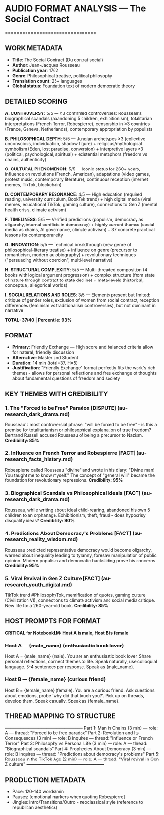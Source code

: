 # AUDIO FORMAT ANALYSIS — The Social Contract
================================

## WORK METADATA
- **Title**: The Social Contract (Du contrat social)
- **Author**: Jean-Jacques Rousseau
- **Publication year**: 1762
- **Genre**: Philosophical treatise, political philosophy
- **Translation count**: 25+ languages
- **Global status**: Foundation text of modern democratic theory

## DETAILED SCORING
**A. CONTROVERSY**: 5/5 — ≥3 confirmed controversies: Rousseau's biographical scandals (abandoning 5 children, exhibitionism), totalitarian interpretations (French Terror, Robespierre), censorship in ≥3 countries (France, Geneva, Netherlands), contemporary appropriation by populists

**B. PHILOSOPHICAL DEPTH**: 5/5 — Jungian archetypes ≥3 (collective unconscious, individuation, shadow figure) + religious/mythological symbolism (Eden, lost paradise, conversion) + interpretive layers ≥3 (political, psychological, spiritual) + existential metaphors (freedom vs chains, authenticity)

**C. CULTURAL PHENOMENON**: 5/5 — Iconic status for 260+ years, influence on revolutions (French, American), adaptations (video games, protest music, contemporary literature), continuous reception (internet memes, TikTok, blockchain)

**D. CONTEMPORARY RESONANCE**: 4/5 — High education (required reading, university curriculum, BookTok trend) + high digital media (viral memes, educational TikTok, gaming culture), connections to Gen Z (mental health crisis, climate activism)

**F. TIMELINESS**: 5/5 — Verified predictions (populism, democracy as oligarchy, internal conflicts in democracy) + highly current themes (social media as chains, AI governance, climate activism) + 37 concrete practical lessons for contemporaneity

**G. INNOVATION**: 5/5 — Technical breakthrough (new genre of philosophical-literary treatise) + influence on genre (precursor to romanticism, modern autobiography) + revolutionary techniques ("persuading without coercion", multi-level narrative)

**H. STRUCTURAL COMPLEXITY**: 5/5 — Multi-threaded composition (4 books with logical argument progression) + complex structure (from state of nature through contract to state decline) + meta-levels (historical, conceptual, allegorical worlds)

**I. SOCIAL RELATIONS AND ROLES**: 3/5 — Elements present but limited: critique of gender roles, exclusion of women from social contract, reception differences (feminism vs traditionalism controversies), but not dominant in narrative

**TOTAL: 37/40 | Percentile: 93%**

## FORMAT
- **Primary**: Friendly Exchange — High score and balanced criteria allow for natural, friendly discussion
- **Alternative**: Master and Student
- **Duration**: 14 min (total=37, H=5)
- **Justification**: "Friendly Exchange" format perfectly fits the work's rich themes - allows for personal reflections and free exchange of thoughts about fundamental questions of freedom and society

## KEY THEMES WITH CREDIBILITY

### 1. **The "Forced to be Free" Paradox** [DISPUTE] (au-research_dark_drama.md)
Rousseau's most controversial phrase: "will be forced to be free" - is this a premise for totalitarianism or philosophical explanation of true freedom? Bertrand Russell accused Rousseau of being a precursor to Nazism. **Credibility: 85%**

### 2. **Influence on French Terror and Robespierre** [FACT] (au-research_facts_history.md)
Robespierre called Rousseau "divine" and wrote in his diary: "Divine man! You taught me to know myself." The concept of "general will" became the foundation for revolutionary repressions. **Credibility: 95%**

### 3. **Biographical Scandals vs Philosophical Ideals** [FACT] (au-research_dark_drama.md)
Rousseau, while writing about ideal child-rearing, abandoned his own 5 children to an orphanage. Exhibitionism, theft, fraud - does hypocrisy disqualify ideas? **Credibility: 90%**

### 4. **Predictions About Democracy's Problems** [FACT] (au-research_reality_wisdom.md)
Rousseau predicted representative democracy would become oligarchy, warned about inequality leading to tyranny, foresaw manipulation of public opinion. Modern populism and democratic backsliding prove his concerns. **Credibility: 95%**

### 5. **Viral Revival in Gen Z Culture** [FACT] (au-research_youth_digital.md)
TikTok trend #PhilosophyTok, memification of quotes, gaming culture (Civilization VI), connections to climate activism and social media critique. New life for a 260-year-old book. **Credibility: 85%**

## HOST PROMPTS FOR FORMAT

**CRITICAL for NotebookLM: Host A is male, Host B is female**

### Host A — {male_name} (enthusiastic book lover)
Host A = {male_name} (male). 
You are an enthusiastic book lover. Share personal reflections, connect themes to life. Speak naturally, use colloquial language. 3-4 sentences per response. Speak as {male_name}.

### Host B — {female_name} (curious friend)
Host B = {female_name} (female). 
You are a curious friend. Ask questions about emotions, probe 'why did that touch you?'. Pick up on threads, develop them. Speak casually. Speak as {female_name}.

## THREAD MAPPING TO STRUCTURE
━━━━━━━━━━━━━━━━━━━━━━━━━━━━━━
Part 1: Man in Chains (3 min) — role: A — thread: "Forced to be free paradox"
Part 2: Revolution and Its Consequences (3 min) — role: B inquires — thread: "Influence on French Terror"
Part 3: Philosophy vs Personal Life (3 min) — role: A — thread: "Biographical scandals"
Part 4: Prophecies About Democracy (3 min) — role: B inquires — thread: "Predictions about democracy's problems"
Part 5: Rousseau in the TikTok Age (2 min) — role: A — thread: "Viral revival in Gen Z culture"
━━━━━━━━━━━━━━━━━━━━━━━━━━━━━━

## PRODUCTION METADATA
- Pace: 120-140 words/min
- Pauses: [emotional markers when quoting Robespierre]
- Jingles: Intro/Transitions/Outro - neoclassical style (reference to republican aesthetics)